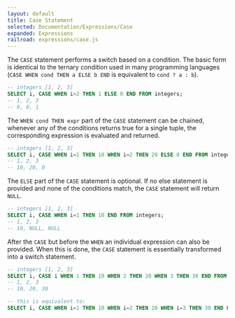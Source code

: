 ```yaml
---
layout: default
title: Case Statement
selected: Documentation/Expressions/Case
expanded: Expressions
railroad: expressions/case.js
---
```

<div id="rrdiagram"></div>

The `CASE` statement performs a switch based on a condition. The basic form is identical to the ternary condition used in many programming languages (`CASE WHEN cond THEN a ELSE b END` is equivalent to `cond ? a : b`).
```sql
-- integers [1, 2, 3]
SELECT i, CASE WHEN i>2 THEN 1 ELSE 0 END FROM integers;
-- 1, 2, 3
-- 0, 0, 1
```

The `WHEN cond THEN expr` part of the `CASE` statement can be chained, whenever any of the conditions returns true for a single tuple, the corresponding expression is evaluated and returned.

```sql
-- integers [1, 2, 3]
SELECT i, CASE WHEN i=1 THEN 10 WHEN i=2 THEN 20 ELSE 0 END FROM integers;
-- 1, 2, 3
-- 10, 20, 0
```

The `ELSE` part of the `CASE` statement is optional. If no else statement is provided and none of the conditions match, the `CASE` statement will return `NULL`.

```sql
-- integers [1, 2, 3]
SELECT i, CASE WHEN i=1 THEN 10 END FROM integers;
-- 1, 2, 3
-- 10, NULL, NULL
```

After the `CASE` but before the `WHEN` an individual expression can also be provided. When this is done, the `CASE` statement is essentially transformed into a switch statement.

```sql
-- integers [1, 2, 3]
SELECT i, CASE i WHEN 1 THEN 10 WHEN 2 THEN 20 WHEN 3 THEN 30 END FROM integers;
-- 1, 2, 3
-- 10, 20, 30

-- this is equivalent to:
SELECT i, CASE WHEN i=1 THEN 10 WHEN i=2 THEN 20 WHEN i=3 THEN 30 END FROM integers;
```
